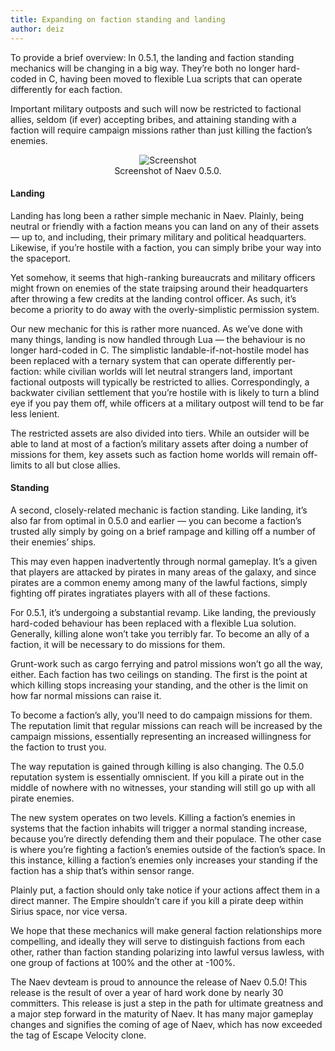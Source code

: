 ```yaml
---
title: Expanding on faction standing and landing
author: deiz
---
```


To provide a brief overview: In 0.5.1, the landing and faction standing mechanics will be changing in a big way. They’re both no longer hard-coded in C, having been moved to flexible Lua scripts that can operate differently for each faction.

Important military outposts and such will now be restricted to factional allies, seldom (if ever) accepting bribes, and attaining standing with a faction will require campaign missions rather than just killing the faction’s enemies.

<figure style="text-align:center;">
 <div class="embed-responsive figure-img">
    <img class='img-fluid' alt='Screenshot' src="<%= @items['/imgs/blarg/2011/06/noland-300x225.png'].path %>" />
 </div>
 <figcaption class="figure-caption">Screenshot of Naev 0.5.0.</figcaption>
</figure>

#### Landing

Landing has long been a rather simple mechanic in Naev. Plainly, being neutral or friendly with a faction means you can land on any of their assets — up to, and including, their primary military and political headquarters. Likewise, if you’re hostile with a faction, you can simply bribe your way into the spaceport.

Yet somehow, it seems that high-ranking bureaucrats and military officers might frown on enemies of the state traipsing around their headquarters after throwing a few credits at the landing control officer. As such, it’s become a priority to do away with the overly-simplistic permission system.

Our new mechanic for this is rather more nuanced. As we’ve done with many things, landing is now handled through Lua — the behaviour is no longer hard-coded in C. The simplistic landable-if-not-hostile model has been replaced with a ternary system that can operate differently per-faction: while civilian worlds will let neutral strangers land, important factional outposts will typically be restricted to allies. Correspondingly, a backwater civilian settlement that you’re hostile with is likely to turn a blind eye if you pay them off, while officers at a military outpost will tend to be far less lenient.

The restricted assets are also divided into tiers. While an outsider will be able to land at most of a faction’s military assets after doing a number of missions for them, key assets such as faction home worlds will remain off-limits to all but close allies.

#### Standing

A second, closely-related mechanic is faction standing. Like landing, it’s also far from optimal in 0.5.0 and earlier — you can become a faction’s trusted ally simply by going on a brief rampage and killing off a number of their enemies’ ships.

This may even happen inadvertently through normal gameplay. It’s a given that players are attacked by pirates in many areas of the galaxy, and since pirates are a common enemy among many of the lawful factions, simply fighting off pirates ingratiates players with all of these factions.

For 0.5.1, it’s undergoing a substantial revamp. Like landing, the previously hard-coded behaviour has been replaced with a flexible Lua solution. Generally, killing alone won’t take you terribly far. To become an ally of a faction, it will be necessary to do missions for them.

Grunt-work such as cargo ferrying and patrol missions won’t go all the way, either. Each faction has two ceilings on standing. The first is the point at which killing stops increasing your standing, and the other is the limit on how far normal missions can raise it.

To become a faction’s ally, you’ll need to do campaign missions for them. The reputation limit that regular missions can reach will be increased by the campaign missions, essentially representing an increased willingness for the faction to trust you.

The way reputation is gained through killing is also changing. The 0.5.0 reputation system is essentially omniscient. If you kill a pirate out in the middle of nowhere with no witnesses, your standing will still go up with all pirate enemies.

The new system operates on two levels. Killing a faction’s enemies in systems that the faction inhabits will trigger a normal standing increase, because you’re directly defending them and their populace. The other case is where you’re fighting a faction’s enemies outside of the faction’s space. In this instance, killing a faction’s enemies only increases your standing if the faction has a ship that’s within sensor range.

Plainly put, a faction should only take notice if your actions affect them in a direct manner. The Empire shouldn’t care if you kill a pirate deep within Sirius space, nor vice versa.

We hope that these mechanics will make general faction relationships more compelling, and ideally they will serve to distinguish factions from each other, rather than faction standing polarizing into lawful versus lawless, with one group of factions at 100% and the other at -100%.

The Naev devteam is proud to announce the release of Naev 0.5.0! This release is the result of over a year of hard work done by nearly 30 committers. This release is just a step in the path for ultimate greatness and a major step forward in the maturity of Naev. It has many major gameplay changes and signifies the coming of age of Naev, which has now exceeded the tag of Escape Velocity clone.
